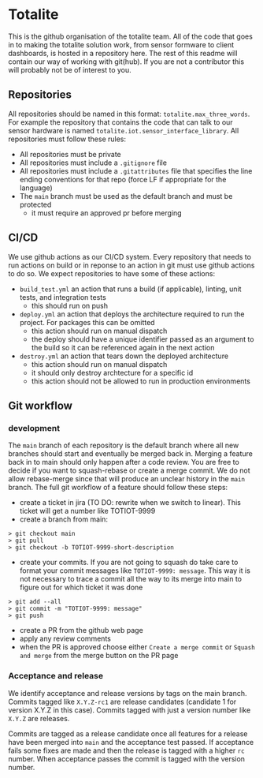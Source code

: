 # Totalite 
This is the github organisation of the totalite team. All of the code that goes in to making the totalite solution work, from sensor formware to client dashboards, is hosted in a repository here.
The rest of this readme will contain our way of working with git(hub). If you are not a contributor this will probably not be of interest to you.

## Repositories
All repositories should be named in this format: `totalite.max_three_words`. For example the repository that contains the code that can talk to our sensor hardware is named `totalite.iot.sensor_interface_library`.
All repositories must follow these rules:
+ All repositories must be private
+ All repositories must include a `.gitignore` file
+ All repositories must include a `.gitattributes` file that specifies the line ending conventions for that repo (force LF if appropriate for the language)
+ The `main` branch must be used as the default branch and must be protected
  + it must require an approved pr before merging

## CI/CD
We use github actions as our CI/CD system. Every repository that needs to run actions on build or in reponse to an action in git must use github actions to do so.
We expect repositories to have some of these actions:
+ `build_test.yml` an action that runs a build (if applicable), linting, unit tests, and integration tests
  + this should run on push
+ `deploy.yml` an action that deploys the architecture required to run the project. For packages this can be omitted
  + this action should run on manual dispatch
  + the deploy should have a unique identifier passed as an argument to the build so it can be referenced again in the next action
+ `destroy.yml` an action that tears down the deployed architecture
  + this action should run on manual dispatch
  + it should only destroy archtecture for a specific id
  + this action should not be allowed to run in production environments

 ## Git workflow
 ### development
 The `main` branch of each repository is the default branch where all new branches should start and eventually be merged back in. Merging a feature back in to main should only happen after a code review. You are free to decide if you want to squash-rebase or create a merge commit. We do not allow rebase-merge since that will produce an unclear history in the `main` branch.
 The full git workflow of a feature should follow these steps:
 + create a ticket in jira (TO DO: rewrite when we switch to linear). This ticket will get a number like TOTIOT-9999
 + create a branch from main:
```
> git checkout main
> git pull
> git checkout -b TOTIOT-9999-short-description
```
+ create your commits. If you are not going to squash do take care to format your commit messages like `TOTIOT-9999: message`. This way it is not necessary to trace a commit all the way to its merge into main to figure out for which ticket it was done
```
> git add --all
> git commit -m "TOTIOT-9999: message"
> git push
```
+ create a PR from the github web page
+ apply any review comments
+ when the PR is approved choose either `Create a merge commit` or `Squash and merge` from the merge button on the PR page
### Acceptance and release
We identify acceptance and release versions by tags on the main branch. Commits tagged like `X.Y.Z-rc1` are release candidates (candidate 1 for version X.Y.Z in this case). Commits tagged with just a version number like `X.Y.Z` are releases.

Commits are tagged as a release candidate once all features for a release have been merged into `main` and the acceptance test passed. If acceptance fails some fixes are made and then the release is tagged with a higher `rc` number. When acceptance passes the commit is tagged with the version number.
